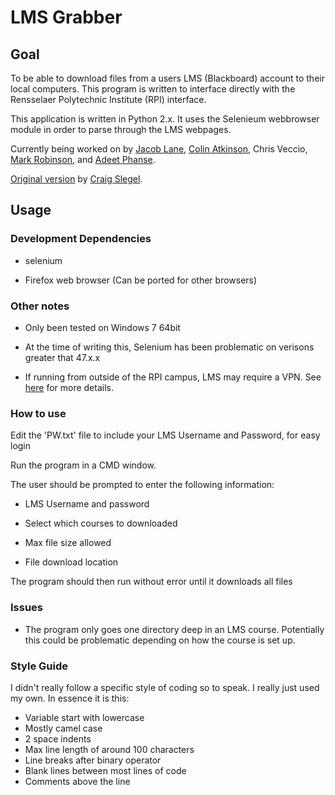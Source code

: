# LMS Grabber #


## Goal ##

To be able to download files from a users LMS (Blackboard) account to their local computers.
This program is written to interface directly with the Rensselaer Polytechnic Institute  (RPI)
interface.


This application is written in Python 2.x.  It uses the Selenieum webbrowser module
in order to parse through the LMS webpages.

Currently being worked on by [Jacob Lane](https://github.com/Jacob-Lane), [Colin Atkinson](https://github.com/colatkinson), Chris Veccio, [Mark Robinson](https://github.com/robinm8), and [Adeet Phanse](https://github.com/phansa).

[Original version](https://github.com/slegec/LMS_Grabber) by [Craig Slegel](https://github.com/slegec). 




## Usage ##

### Development Dependencies ###

* selenium

* Firefox web browser (Can be ported for other browsers)



### Other notes ###

* Only been tested on Windows 7 64bit

* At the time of writing this, Selenium has been problematic on verisons greater that 47.x.x

* If running from outside of the RPI campus, LMS may require a VPN. See [here](http://dotcio.rpi.edu/services/network-remote-access/vpn-connection-and-installation) for more details.



### How to use ###


Edit the 'PW.txt' file to include your LMS Username and Password, for easy login

Run the program in a CMD window.

The user should be prompted to enter the following information:

* LMS Username and password

* Select which courses to downloaded

* Max file size allowed

* File download location

The program should then run without error until it downloads all files


### Issues ###

* The program only goes one directory deep in an LMS course.  Potentially this could be problematic
    depending on how the course is set up.

 
### Style Guide ###

I didn't really follow a specific style of coding so to speak.  I really just used my own.  In essence
it is this:

* Variable start with lowercase
* Mostly camel case
* 2 space indents
* Max line length of around 100 characters
* Line breaks after binary operator
* Blank lines between most lines of code
* Comments above the line
